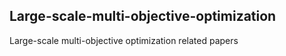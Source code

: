 ## Large-scale-multi-objective-optimization
Large-scale multi-objective optimization related papers

